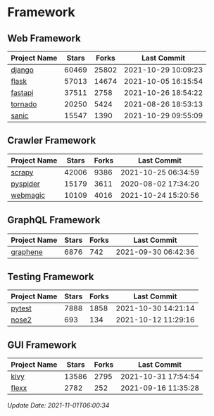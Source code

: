 # Framework

## Web Framework
| Project Name | Stars | Forks | Last Commit |
| ------------ | ----- | ----- | ----------- |
| [django](https://github.com/django/django) | 60469 | 25802 | 2021-10-29 10:09:23 |
| [flask](https://github.com/pallets/flask) | 57013 | 14674 | 2021-10-05 16:15:54 |
| [fastapi](https://github.com/tiangolo/fastapi) | 37511 | 2758 | 2021-10-26 18:54:22 |
| [tornado](https://github.com/tornadoweb/tornado) | 20250 | 5424 | 2021-08-26 18:53:13 |
| [sanic](https://github.com/sanic-org/sanic) | 15547 | 1390 | 2021-10-29 09:55:09 |

## Crawler Framework
| Project Name | Stars | Forks | Last Commit |
| ------------ | ----- | ----- | ----------- |
| [scrapy](https://github.com/scrapy/scrapy) | 42006 | 9386 | 2021-10-25 06:34:59 |
| [pyspider](https://github.com/binux/pyspider) | 15179 | 3611 | 2020-08-02 17:34:20 |
| [webmagic](https://github.com/code4craft/webmagic) | 10109 | 4016 | 2021-10-24 15:20:56 |

## GraphQL Framework
| Project Name | Stars | Forks | Last Commit |
| ------------ | ----- | ----- | ----------- |
| [graphene](https://github.com/graphql-python/graphene) | 6876 | 742 | 2021-09-30 06:42:36 |

## Testing Framework
| Project Name | Stars | Forks | Last Commit |
| ------------ | ----- | ----- | ----------- |
| [pytest](https://github.com/pytest-dev/pytest) | 7888 | 1858 | 2021-10-30 14:21:14 |
| [nose2](https://github.com/nose-devs/nose2) | 693 | 134 | 2021-10-12 11:29:16 |

## GUI Framework
| Project Name | Stars | Forks | Last Commit |
| ------------ | ----- | ----- | ----------- |
| [kivy](https://github.com/kivy/kivy) | 13586 | 2795 | 2021-10-31 17:54:54 |
| [flexx](https://github.com/flexxui/flexx) | 2782 | 252 | 2021-09-16 11:35:28 |

*Update Date: 2021-11-01T06:00:34*